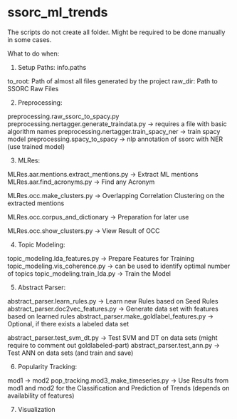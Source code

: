 # ssorc_ml_trends

The scripts do not create all folder. Might be required to be done manually in some cases.

What to do when:

1. Setup Paths: info.paths

to_root: Path of almost all files generated by the project
raw_dir: Path to SSORC Raw Files

2. Preprocessing:

preprocessing.raw_ssorc_to_spacy.py
preprocessing.nertagger.generate_traindata.py -> requires a file with basic algorithm names
preprocessing.nertagger.train_spacy_ner -> train spacy model
preprocessing.spacy_to_spacy -> nlp annotation of ssorc with NER (use trained model)

3. MLRes:

MLRes.aar.mentions.extract_mentions.py -> Extract ML mentions
MLRes.aar.find_acronyms.py -> Find any Acronym

MLRes.occ.make_clusters.py -> Overlapping Correlation Clustering on the extracted mentions

MLRes.occ.corpus_and_dictionary -> Preparation for later use

MLRes.occ.show_clusters.py -> View Result of OCC

4. Topic Modeling:

topic_modeling.lda_features.py -> Prepare Features for Training
topic_modeling.vis_coherence.py -> can be used to identify optimal number of topics
topic_modeling.train_lda.py -> Train the Model

5. Abstract Parser:

abstract_parser.learn_rules.py -> Learn new Rules based on Seed Rules
abstract_parser.doc2vec_features.py -> Generate data set with features based on learned rules
abstract_parser.make_goldlabel_features.py -> Optional, if there exists a labeled data set

abstract_parser.test_svm_dt.py -> Test SVM and DT on data sets (might require to comment out goldlabeled-part)
abstract_parser.test_ann.py -> Test ANN on data sets (and train and save)

6. Popularity Tracking:

mod1 -> mod2
pop_tracking.mod3_make_timeseries.py -> Use Results from mod1 and mod2 for the Classification
                                        and Prediction of Trends (depends on availability of features)

7. Visualization
